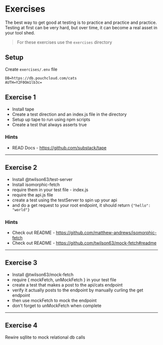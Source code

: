 # Exercises

The best way to get good at testing is to practice and practice and practice. Testing at first can be very hard, but over time, it can become a real asset in your tool shed.

> For these exercises use the `exercises` directory

## Setup

Create `exercises/.env` file

```
DB=https://db.pouchcloud.com/cats
AUTH=Y2F0Om1lb3c=
```


## Exercise 1

* Install tape
* Create a test direction and an index.js file in the directory
* Setup up tape to run using npm scripts
* Create a test that always asserts true

### Hints

- READ Docs - https://github.com/substack/tape

---

## Exercise 2

* Install @twilson63/test-server
* Install isomorphic-fetch
* require them in your test file - index.js
* require the api.js file
* create a test using the testServer to spin up your api
* and do a get request to your root endpoint, it should return `{"hello": "world"}`

### Hints

- Check out README - https://github.com/matthew-andrews/isomorphic-fetch
- Check out README - https://github.com/twilson63/mock-fetch#readme


---

## Exercise 3

* Install @twilson63/mock-fetch
* require { mockFetch, unMockFetch } in your test file
* create a test that makes a post to the api/cats endpoint
* verify it actually posts to the endpoint by manually curling the get endpoint
* then use mockFetch to mock the endpoint
* don't forget to unMockFetch when complete

---

## Exercise 4

Rewire sqllite to mock relational db calls




